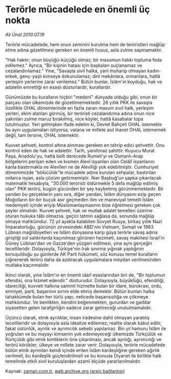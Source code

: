 # Terörle mücadelede en önemli üç nokta

*Ali Ünal 2010.07.19*

<td class="columnist-detail">
<p>Terörle mücadelede, hem onun zeminini kurutma hem de teröristleri mağlûp etme adına gözetilmesi gereken en önemli husus, asla zulme sapmamaktır.</p>
<p>
<div id="haberMetinDiv">
<p> "Hak haktır; onun büyüğü-küçüğü olmaz; bir masumun hakkı topluma feda edilemez." Ayrıca, "Bir kişinin hatası için başkaları suçlanamaz ve cezalandırılamaz." Yine, "Savaşta sivil halka, yani muharip olmayan kadın-erkek, genç-yaşlı kimseye dokunulamaz; dinî mekânlara, ormanlara, hattâ yerleşim yerlerine zarar verilemez." Bütün bunlar, İslâm'ın koyduğu, hak ve adaletin emrettiği en esaslı düsturlardır, kurallardır.
<p>Günümüzde bu kuralların hiçbiri "medenî" dünyada olduğu gibi, onun bir parçası olan ülkemizde de gözetilmemektedir. 26 yıllık PKK ile savaşta özellikle OHAL dönemlerinde en fazla zararı masum sivil halk, yerleşim yerleri, ekim alanları görmüş, bir teröristi cezalandırma adına onun nice yakınları zulme maruz bırakılmış, nice köyler, hattâ kasabalar topa tutulmuştur. Yeri gelmişken ifade edelim ki, Devlet Bahçeli OHAL istemekle bu aynı uygulamaları istiyorsa, vatana ve millete asıl ihanet OHAL istememek değil, tam tersine, OHAL istemektir.
<p>Kuvvet şehveti, kontrol altına alınması gereken en tahrip edici şehvettir. Onu kontrol eden de hak ve adalettir. Tarih, yanıltmaz şahittir. Kuyucu Murat Paşa, Anadolu'yu, hattâ belli derecede Rumeli'yi ve Osmanlı-Arap bölgelerini perişan eden ve kısmen Alevî isyanları olan Celâlî isyanlarını kanla bastırmakla ne Alevîleri ne de Alevîliği yok edebilmiştir. Cumhuriyet dönemimizde "bölücülük"le mücadele adına kurulan sehpalar, bastırılan onlarca isyan, asla çözüm getirmemiştir. İlker Başbuğ'un şapka çıkarılacak matematik hesabıyla, "30.000 teröristi öldürmekle 5 defa mağlûp edilmiş olan" PKK terörü, bugün gücünden bir şey kaybetmiş görünmemektedir. Bir yandan bu gerçeklerin yanı sıra, diğer yandan, İslâm dünyasını ezip geçen Moğolların bir-bir buçuk asır geçmeden ilim ve maneviyat temelli İslâm medeniyeti içinde eriyip Müslümanlaşmasının bize öğretmesi gereken çok şeyler olmalıdır. Kuvvet şehveti, hak ve mutlak adalet temelleri üzerine oturan hukuka tâbi olmazsa, geçici tatmin sağlasa da, sonunda mağlûp olmaya mahkûmdur. 72 yıl ayakta kalabilen Sovyet Rusya, birkaç yıllık Nazi İmparatorluğu, gücünün zirvesindeki ABD'nin Vietnam, Somali ve 1983 Lübnan mağlûbiyetleri ve İslâm dünyasına karşı güya terörle savaş adına giriştiği sol saldırılarda kaçınılmaz görünen hezimeti, savaş makinesi İsrail'in Güney Lübnan'dan ve Gazze'den yüzgeri edilmesi, yine aynı gerçeğin tecellileridir. Dolayısıyla, Türkiye'nin Irak sınırına yığınak yaptığının konuşulduğu şu günlerde AK Parti hükümeti, söz konusu temel kuralların çiğnenerek terörü daha da azdıracak uygulamalara meydan verilmesinden mutlaka kaçınmalıdır.
<p>İkinci olarak, yine İslâm'ın en önemli idarî esaslarından biri de, "Bir toplumun efendisi, ona hizmet edendir." düsturudur. Dolayısıyla, büyüklüğü, efendiliği, idareciliği, kuvveti halkına samimî hizmette bulan bir idare, bürokrasi, ordu, emniyet, parti, başarının sırrını elde etmiş demektir. Bütün bunları halka tahakkümde bulan her türlü yapı, neticede başarısızlığa ve çökmeye mahkûmdur. Ve benlikten, kendini beğenmekten, gururdan ve gaddar siyasetten gelen tarafgirliğin sadece zarar getireceği unutulmamalıdır.
<p>Üçüncü olarak, etnik ayrılıklar, insan iradesine dahil olmayan yaratılış tecellileridir ve dolayısıyla asla idealize edilemez; realite olarak kabul edilir, fakat üstünlük, ayrılık ve ayrımcılık sebebi yapılamaz. Bin yıl hamuru İslâm ile yoğrulan ve bu mayayı kimsenin yok edemeyeceği ülkemizde Türkçülük ve Kürtçülük gibi etnik kimliklerin öne çıkarılması, ancak ayrılığı, ayrımcılığı ve terörü körükler; ülkeye ve millete zarar verir. Dolayısıyla, terörle mücadelede bütün etnik ayrımları kendi içinde eriten İslâm kardeşliğine gereken ağırlık verilmeli, bu kardeşlik güçlendirilmeli ve bu konuda Diyanet ile birlikte halk temelinde etkili sivil kuruluşlardan azamî ölçüde yararlanılmalıdır.</p></p></p></p></p></div>
</p>
<a href="http://web.archive.org/web/20101224181009/mailto:ali.unal@zaman.com.tr">
</a></td>

Kaynak: [zaman.com.tr](http://zaman.com.tr/yazar.do?yazino=1006474), [web.archive.org (arşiv bağlantısı)](http://web.archive.org/web/20101224181009/http://zaman.com.tr/yazar.do?yazino=1006474)
